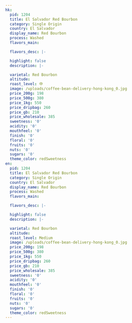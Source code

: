 ```yaml
---
hk:
  pid: 1204
  title: El Salvador Red Bourbon
  category: Single Origin
  country: El Salvador
  display_name: Red Bourbon
  process: Washed
  flavors_main:

  flavors_desc: |-

  highlight: false
  description: |-

  varietal: Red Bourbon
  altitude:
  roast_level: 中
  image: /uploads/coffee-bean-delivery-hong-kong_0.jpg
  price_200g: 198
  price_500g: 380
  price_1kg: 550
  price_dripbag: 260
  price_gb: 210
  price_wholesale: 385
  sweetness: '0'
  acidity: '0'
  mouthfeel: '0'
  finish: '0'
  floral: '0'
  fruits: '0'
  nuts: '0'
  sugars: '0'
  theme_color: redSweetness
en:
  pid: 1204
  title: El Salvador Red Bourbon
  category: Single Origin
  country: El Salvador
  display_name: Red Bourbon
  process: Washed
  flavors_main:

  flavors_desc: |-

  highlight: false
  description: |-

  varietal: Red Bourbon
  altitude:
  roast_level: Medium
  image: /uploads/coffee-bean-delivery-hong-kong_0.jpg
  price_200g: 198
  price_500g: 380
  price_1kg: 550
  price_dripbag: 260
  price_gb: 210
  price_wholesale: 385
  sweetness: '0'
  acidity: '0'
  mouthfeel: '0'
  finish: '0'
  floral: '0'
  fruits: '0'
  nuts: '0'
  sugars: '0'
  theme_color: redSweetness
---
```

